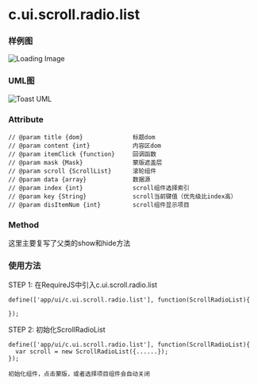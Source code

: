 # c.ui.scroll.radio.list

### 样例图
![Loading Image](../raw/H5V2.2S6/doc/img/example.scroll.radio.list.png)

### UML图
![Toast UML](../raw/H5V2.2S6/doc/img/c.ui.scroll.radio.list.png)

### Attribute

    // @param title {dom}              标题dom
    // @param content {int}            内容区dom
    // @param itemClick {function}     回调函数
    // @param mask {Mask}              蒙版遮盖层
    // @param scroll {ScrollList}      滚轮组件
    // @param data {array}             数据源
    // @param index {int}              scroll组件选择索引
    // @param key {String}             scroll当前键值（优先级比index高）
    // @param disItemNum {int}         scroll组件显示项目

### Method

这里主要复写了父类的show和hide方法


### 使用方法

STEP 1: 在RequireJS中引入c.ui.scroll.radio.list

    define(['app/ui/c.ui.scroll.radio.list'], function(ScrollRadioList){

    });

STEP 2: 初始化ScrollRadioList

    define(['app/ui/c.ui.scroll.radio.list'], function(ScrollRadioList){
      var scroll = new ScrollRadioList({......});
    });

    初始化组件，点击蒙版，或者选择项目组件会自动关闭
